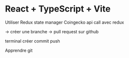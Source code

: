 # React + TypeScript + Vite

Utiliser Redux state manager
Coingecko api call avec redux

->  créer une branche
-> pull request sur github

terminal créer commit push 


Apprendre git 
